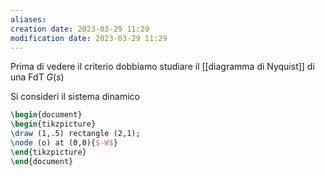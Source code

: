 ```yaml
---
aliases: 
creation date: 2023-03-29 11:29
modification date: 2023-03-29 11:29
---
```


Prima di vedere il criterio dobbiamo studiare il [[diagramma di Nyquist]] di una FdT $G(s)$



Si consideri il sistema dinamico
```tikz
\begin{document}
\begin{tikzpicture}
\draw (1,.5) rectangle (2,1);
\node (o) at (0,0){$-W$}
\end{tikzpicture}
\end{document}
```
